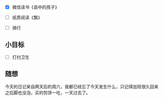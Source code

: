 - [x] 微信读书《县中的孩子》
- [ ] 纸质阅读《飘》
- [ ] 骑行


## 小目标
- [ ] 打扫卫生

## 随想
今天的日记来自两天后的周六，我都已经忘了今天发生什么，只记得加班很久回来之后脚也没泡，买的剪饼一吃，一天过去了。